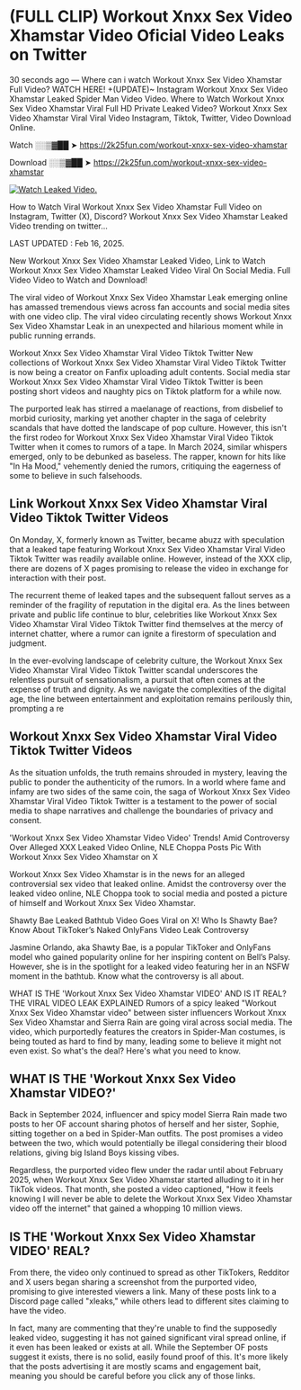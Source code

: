 # (FULL CLIP) Workout Xnxx Sex Video Xhamstar Video Oficial Video Leaks on Twitter

30 seconds ago — Where can i watch Workout Xnxx Sex Video Xhamstar Full Video? WATCH HERE! +(UPDATE)~ Instagram Workout Xnxx Sex Video Xhamstar Leaked Spider Man Video Video. Where to Watch Workout Xnxx Sex Video Xhamstar Viral Full HD Private Leaked Video? Workout Xnxx Sex Video Xhamstar Viral Viral Video Instagram, Tiktok, Twitter, Video Download Online.

Watch ░░▒▓██ ➤ https://2k25fun.com/workout-xnxx-sex-video-xhamstar

Download ░░▒▓██ ➤ https://2k25fun.com/workout-xnxx-sex-video-xhamstar

[![Watch Leaked Video.](https://miro.medium.com/v2/resize:fit:828/format:webp/1*cilzJN44JGOrTw9NJCrNHA.gif "Watch Leaked Video")](https://2k25fun.com/workout-xnxx-sex-video-xhamstar)

How to Watch Viral Workout Xnxx Sex Video Xhamstar Full Video on Instagram, Twitter (X), Discord? Workout Xnxx Sex Video Xhamstar Leaked Video trending on twitter...

LAST UPDATED : Feb 16, 2025.

New Workout Xnxx Sex Video Xhamstar Leaked Video, Link to Watch Workout Xnxx Sex Video Xhamstar Leaked Video Viral On Social Media. Full Video Video to Watch and Download!

The viral video of Workout Xnxx Sex Video Xhamstar Leak emerging online has amassed tremendous views across fan accounts and social media sites with one video clip. The viral video circulating recently shows Workout Xnxx Sex Video Xhamstar Leak in an unexpected and hilarious moment while in public running errands.

Workout Xnxx Sex Video Xhamstar Viral Video Tiktok Twitter New collections of Workout Xnxx Sex Video Xhamstar Viral Video Tiktok Twitter is now being a creator on Fanfix uploading adult contents. Social media star Workout Xnxx Sex Video Xhamstar Viral Video Tiktok Twitter is been posting short videos and naughty pics on Tiktok platform for a while now.

The purported leak has stirred a maelanage of reactions, from disbelief to morbid curiosity, marking yet another chapter in the saga of celebrity scandals that have dotted the landscape of pop culture. However, this isn't the first rodeo for Workout Xnxx Sex Video Xhamstar Viral Video Tiktok Twitter when it comes to rumors of a tape. In March 2024, similar whispers emerged, only to be debunked as baseless. The rapper, known for hits like "In Ha Mood," vehemently denied the rumors, critiquing the eagerness of some to believe in such falsehoods.

## Link Workout Xnxx Sex Video Xhamstar Viral Video Tiktok Twitter Videos

On Monday, X, formerly known as Twitter, became abuzz with speculation that a leaked tape featuring Workout Xnxx Sex Video Xhamstar Viral Video Tiktok Twitter was readily available online. However, instead of the XXX clip, there are dozens of X pages promising to release the video in exchange for interaction with their post.

The recurrent theme of leaked tapes and the subsequent fallout serves as a reminder of the fragility of reputation in the digital era. As the lines between private and public life continue to blur, celebrities like Workout Xnxx Sex Video Xhamstar Viral Video Tiktok Twitter find themselves at the mercy of internet chatter, where a rumor can ignite a firestorm of speculation and judgment.

In the ever-evolving landscape of celebrity culture, the Workout Xnxx Sex Video Xhamstar Viral Video Tiktok Twitter scandal underscores the relentless pursuit of sensationalism, a pursuit that often comes at the expense of truth and dignity. As we navigate the complexities of the digital age, the line between entertainment and exploitation remains perilously thin, prompting a re

##  Workout Xnxx Sex Video Xhamstar Viral Video Tiktok Twitter Videos

As the situation unfolds, the truth remains shrouded in mystery, leaving the public to ponder the authenticity of the rumors. In a world where fame and infamy are two sides of the same coin, the saga of Workout Xnxx Sex Video Xhamstar Viral Video Tiktok Twitter is a testament to the power of social media to shape narratives and challenge the boundaries of privacy and consent.

'Workout Xnxx Sex Video Xhamstar Video Video' Trends! Amid Controversy Over Alleged XXX Leaked Video Online, NLE Choppa Posts Pic With Workout Xnxx Sex Video Xhamstar on X

Workout Xnxx Sex Video Xhamstar is in the news for an alleged controversial sex video that leaked online. Amidst the controversy over the leaked video online, NLE Choppa took to social media and posted a picture of himself and Workout Xnxx Sex Video Xhamstar.

Shawty Bae Leaked Bathtub Video Goes Viral on X! Who Is Shawty Bae? Know About TikToker’s Naked OnlyFans Video Leak Controversy

Jasmine Orlando, aka Shawty Bae, is a popular TikToker and OnlyFans model who gained popularity online for her inspiring content on Bell’s Palsy. However, she is in the spotlight for a leaked video featuring her in an NSFW moment in the bathtub. Know what the controversy is all about.

WHAT IS THE 'Workout Xnxx Sex Video Xhamstar VIDEO' AND IS IT REAL? THE VIRAL VIDEO LEAK EXPLAINED Rumors of a spicy leaked "Workout Xnxx Sex Video Xhamstar video" between sister influencers Workout Xnxx Sex Video Xhamstar and Sierra Rain are going viral across social media. The video, which purportedly features the creators in Spider-Man costumes, is being touted as hard to find by many, leading some to believe it might not even exist. So what's the deal? Here's what you need to know.

## WHAT IS THE 'Workout Xnxx Sex Video Xhamstar VIDEO?'

Back in September 2024, influencer and spicy model Sierra Rain made two posts to her OF account sharing photos of herself and her sister, Sophie, sitting together on a bed in Spider-Man outfits. The post promises a video between the two, which would potentially be illegal considering their blood relations, giving big Island Boys kissing vibes.

Regardless, the purported video flew under the radar until about February 2025, when Workout Xnxx Sex Video Xhamstar started alluding to it in her TikTok videos. That month, she posted a video captioned, "How it feels knowing I will never be able to delete the Workout Xnxx Sex Video Xhamstar video off the internet" that gained a whopping 10 million views.

## IS THE 'Workout Xnxx Sex Video Xhamstar VIDEO' REAL?

From there, the video only continued to spread as other TikTokers, Redditor and X users began sharing a screenshot from the purported video, promising to give interested viewers a link. Many of these posts link to a Discord page called "xleaks," while others lead to different sites claiming to have the video.

In fact, many are commenting that they're unable to find the supposedly leaked video, suggesting it has not gained significant viral spread online, if it even has been leaked or exists at all. While the September OF posts suggest it exists, there is no solid, easily found proof of this. It's more likely that the posts advertising it are mostly scams and engagement bait, meaning you should be careful before you click any of those links.